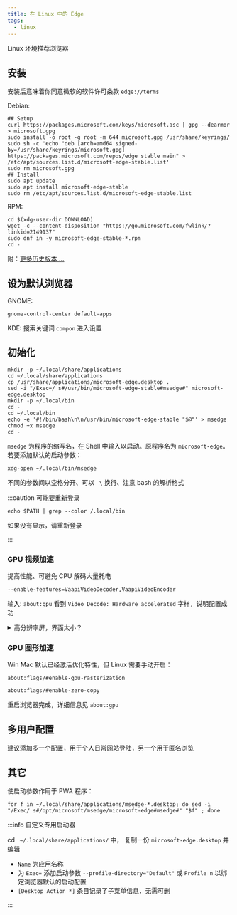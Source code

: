 ```yaml
---
title: 在 Linux 中的 Edge
tags:
  - linux
---
```


Linux 环境推荐浏览器

## 安装

安装后意味着你同意微软的软件许可条款 `edge://terms`

Debian:

```shell
## Setup
curl https://packages.microsoft.com/keys/microsoft.asc | gpg --dearmor > microsoft.gpg
sudo install -o root -g root -m 644 microsoft.gpg /usr/share/keyrings/
sudo sh -c 'echo "deb [arch=amd64 signed-by=/usr/share/keyrings/microsoft.gpg] https://packages.microsoft.com/repos/edge stable main" > /etc/apt/sources.list.d/microsoft-edge-stable.list'
sudo rm microsoft.gpg
## Install
sudo apt update
sudo apt install microsoft-edge-stable
sudo rm /etc/apt/sources.list.d/microsoft-edge-stable.list
```

RPM:

```shell
cd $(xdg-user-dir DOWNLOAD)
wget -c --content-disposition "https://go.microsoft.com/fwlink/?linkid=2149137"
sudo dnf in -y microsoft-edge-stable-*.rpm
cd -
```

附：[更多历史版本 ...](https://packages.microsoft.com/yumrepos/edge/)

## 设为默认浏览器

GNOME:

    gnome-control-center default-apps

KDE: 搜索关键词 `compon` 进入设置

## 初始化

```shell
mkdir -p ~/.local/share/applications
cd ~/.local/share/applications
cp /usr/share/applications/microsoft-edge.desktop .
sed -i "/Exec=/ s#/usr/bin/microsoft-edge-stable#msedge#" microsoft-edge.desktop
mkdir -p ~/.local/bin
cd -
cd ~/.local/bin
echo -e '#!/bin/bash\n\n/usr/bin/microsoft-edge-stable "$@"' > msedge
chmod +x msedge
cd -
```

`msedge` 为程序的缩写名，在 Shell 中输入以启动。原程序名为 `microsoft-edge`。
若要添加默认的启动参数：

    xdg-open ~/.local/bin/msedge

不同的参数间以空格分开、可以 ` \` 换行、注意 bash 的解析格式

:::caution 可能要重新登录

    echo $PATH | grep --color /.local/bin

如果没有显示，请重新登录

:::

### GPU 视频加速

提高性能、可避免 CPU 解码大量耗电

    --enable-features=VaapiVideoDecoder,VaapiVideoEncoder

输入: `about:gpu` 看到 `Video Decode: Hardware accelerated` 字样，说明配置成功

<details className="let-details-to-gray">
  <summary>高分辨率屏，界面太小？</summary>

添加启动参数：

    --force-device-scale-factor=1.15

</details>

### GPU 图形加速

Win Mac 默认已经激活优化特性，但 Linux 需要手动开启：

```
about:flags/#enable-gpu-rasterization
```

```
about:flags/#enable-zero-copy
```

重启浏览器完成，详细信息见 `about:gpu`

## 多用户配置

建议添加多一个配置，用于个人日常网站登陆，另一个用于匿名浏览

## 其它

使启动参数作用于 PWA 程序：

    for f in ~/.local/share/applications/msedge-*.desktop; do sed -i "/Exec/ s#/opt/microsoft/msedge/microsoft-edge#msedge#" "$f" ; done

:::info 自定义专用启动器

cd ` ~/.local/share/applications/` 中，
复制一份 `microsoft-edge.desktop` 并编辑

- `Name` 为应用名称
- 为 `Exec=` 添加启动参数 `--profile-directory="Default"` 或 `Profile n`
  以绑定浏览器默认的启动配置
- `[Desktop Action *]` 条目记录了子菜单信息，无需可删

:::

<!--
互斥 bug: https://bugs.chromium.org/p/chromium/issues/detail?id=910797
enable-features=UseOzonePlatform --ozone-platform=wayland
-->
